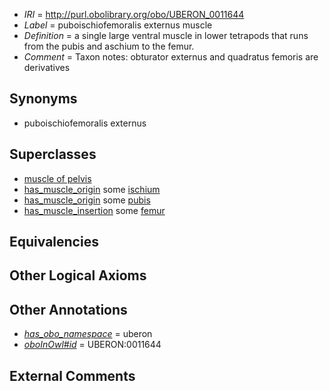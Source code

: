  * *IRI* = http://purl.obolibrary.org/obo/UBERON_0011644
 * *Label* = puboischiofemoralis externus muscle
 * *Definition* = a single large ventral muscle in lower tetrapods that runs from the pubis and aschium to the femur.
 * *Comment* = Taxon notes: obturator externus and quadratus femoris are derivatives

## Synonyms

 * puboischiofemoralis externus

## Superclasses

 * [muscle of pelvis](../../UBERON/25/UBERON_0001325.md)
 * [has_muscle_origin](../../RO/72/RO_0002372.md) some [ischium](../../UBERON/74/UBERON_0001274.md)
 * [has_muscle_origin](../../RO/72/RO_0002372.md) some [pubis](../../UBERON/75/UBERON_0001275.md)
 * [has_muscle_insertion](../../RO/73/RO_0002373.md) some [femur](../../UBERON/81/UBERON_0000981.md)

## Equivalencies


## Other Logical Axioms


## Other Annotations

 * *[has_obo_namespace](../../ce/oboInOwl#hasOBONamespace.md)* = uberon
 * *[oboInOwl#id](../../id/oboInOwl#id.md)* = UBERON:0011644

## External Comments

